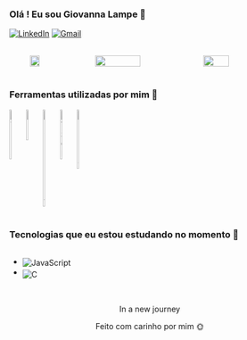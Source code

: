 

### Olá ! Eu sou  Giovanna Lampe 🧡

[![LinkedIn](https://img.shields.io/badge/LinkedIn-0077B5?style=for-the-badge&logo=linkedin&logoColor=white)](https://www.linkedin.com/in/giovanna-lampe-82478826b/)
[![Gmail](https://img.shields.io/badge/-Gmail-%23333?style=for-the-badge&logo=gmail&logoColor=orange)](mailto:giovannalampe34@gmail.com)

<br/>  

<div align="center" style="display: flex">

<img align="left" src="https://github.com/LampeGi/LampeGi/assets/130471515/8d974188-2de7-45a5-aed7-a1a03e770c4e" style="width: 18%;">

<img width="40%" src="https://github-readme-stats.vercel.app/api?username=LampeGi&show_icons=true&theme=slateorange">

<img width="30%" src="https://github-readme-stats.vercel.app/api/top-langs/?username=LampeGi&layout=compact&hide_border=true&title_color=ffa500&text_color=ffff&bg_color=0000">


</div>

<br/> 


### Ferramentas utilizadas por mim 🔧

<div style="display:flex"><br/>
<img align="center" alt="HTML5" src="https://cdn.jsdelivr.net/gh/devicons/devicon/icons/html5/html5-original.svg" style="width: 6%">

<img align="center" alt="CSS" src="https://cdn.jsdelivr.net/gh/devicons/devicon/icons/css3/css3-original.svg" style="width: 6%">

<img align="center" alt="JavaScript" src="https://cdn.jsdelivr.net/gh/devicons/devicon/icons/javascript/javascript-original.svg" style="width: 6%">


<img align="center" alt="MYSQL" src="https://cdn.jsdelivr.net/gh/devicons/devicon/icons/mysql/mysql-original-wordmark.svg" style="width: 6%">

<img align="center" alt="TRELLO" src="https://cdn.jsdelivr.net/gh/devicons/devicon/icons/trello/trello-plain.svg" style="width: 6%">

</div>

<br/>

### Tecnologias que eu estou estudando no momento 📓

<div style="display:flex">
<ul>

<li> <img align="center"
alt="JavaScript" src="https://img.shields.io/badge/JavaScript-F7DF1E?style=for-the-badge&logo=JavaScript&logoColor=white"></li>


<li> <img align="center"
alt="C" src="https://img.shields.io/badge/C-00599C?style=for-the-badge&logo=c&logoColor=white" style=" padding-top: 5%";></li>


</div>

</ul>

</br>

<div align="center">
<p>In a new journey</p>

<p>Feito com carinho por mim 🌞 </p>

</div>

